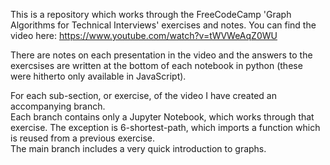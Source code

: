 This is a repository which works through the FreeCodeCamp 'Graph Algorithms for Technical Interviews' exercises and notes.
You can find the video here: https://www.youtube.com/watch?v=tWVWeAqZ0WU

There are notes on each presentation in the video and the answers to the exercsises are written at the bottom of each notebook in python (these were hitherto only available in JavaScript).

For each sub-section, or exercise, of the video I have created an accompanying branch.<br>
Each branch contains only a Jupyter Notebook, which works through that exercise. The exception is 6-shortest-path, which imports a function which is reused from a previous exercise.<br>
The main branch includes a very quick introduction to graphs.
